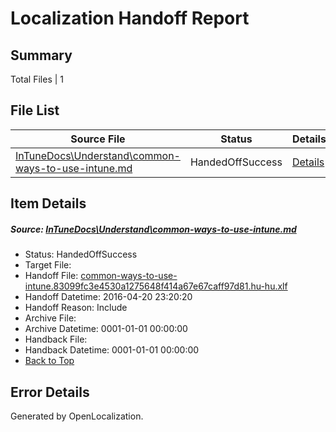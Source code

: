 # <a name='report-top'></a> Localization Handoff Report

## Summary
 Total Files | 1

## File List
 Source File | Status | Details 
 ----------- | ------ | ------- 
 [InTuneDocs\Understand\common-ways-to-use-intune.md](https://github.com/Microsoft/IntuneDocs-pr/blob/0839a9d5fa38154361542f29b8321a9b100ad700/InTuneDocs/Understand/common-ways-to-use-intune.md) | HandedOffSuccess | [Details](#12e5f3e2e7100e2807da84915146a966240e79a31176)

## Item Details
##### <a name='12e5f3e2e7100e2807da84915146a966240e79a31176'></a> Source: [InTuneDocs\Understand\common-ways-to-use-intune.md](https://github.com/Microsoft/IntuneDocs-pr/blob/0839a9d5fa38154361542f29b8321a9b100ad700/InTuneDocs/Understand/common-ways-to-use-intune.md)
* Status: HandedOffSuccess
* Target File: 
* Handoff File: [common-ways-to-use-intune.83099fc3e4530a1275648f414a67e67caff97d81.hu-hu.xlf](https://github.com/Microsoft/EM.handoff/blob/66ff46c270f342a13dcbc58266dad4fa90cc66e0/ol-handoff/Microsoft/IntuneDocs-pr.hu-hu/master/common-ways-to-use-intune.83099fc3e4530a1275648f414a67e67caff97d81.hu-hu.xlf)
* Handoff Datetime: 2016-04-20 23:20:20
* Handoff Reason: Include
* Archive File: 
* Archive Datetime: 0001-01-01 00:00:00
* Handback File: 
* Handback Datetime: 0001-01-01 00:00:00
* [Back to Top](#report-top)


## Error Details

Generated by OpenLocalization.
